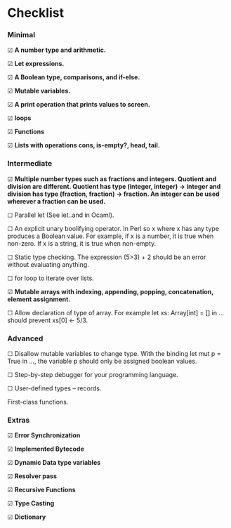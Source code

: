 # Checklist 

### Minimal
&#9745; **A number type and arithmetic.**

&#9745; **Let expressions.**

&#9745; **A Boolean type, comparisons, and if-else.**

&#9745; **Mutable variables.**

&#9745; **A print operation that prints values to screen.**

&#9745; **loops**

&#9745; **Functions**

&#9745; **Lists with operations cons, is-empty?, head, tail.**

### Intermediate

&#9745; **Multiple number types such as fractions and integers. Quotient and division are different. Quotient has type (integer, integer) -> integer and division has type (fraction, fraction) -> fraction. An integer can be used wherever a fraction can be used.**

&#9744; Parallel let (See let..and in Ocaml). 

&#9744; An explicit unary boolifying operator. In Perl so x where x has any type produces a Boolean value. For example, if x is a number, it is true when non-zero. If x is a string, it is true when non-empty.

&#9744; Static type checking. The expression (5>3) + 2 should be an error without evaluating anything.

&#9744; for loop to iterate over lists.

&#9745; **Mutable arrays with indexing, appending, popping, concatenation, element assignment.**

&#9744; Allow declaration of type of array. For example let xs: Array[int] = [] in ... should prevent xs[0] ← 5/3.

### Advanced

&#9744; Disallow mutable variables to change type. With the binding let mut p = True in ..., the variable p should only be assigned boolean values.

&#9744; Step-by-step debugger for your programming language.

&#9744; User-defined types – records.

First-class functions.


### **Extras**

&#9745; **Error Synchronization**

&#9745; **Implemented Bytecode**

&#9745; **Dynamic Data type variables**

&#9745; **Resolver pass**

&#9745; **Recursive Functions**

&#9745; **Type Casting**

&#9745; **Dictionary**

